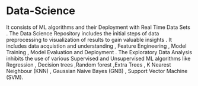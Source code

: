 # Data-Science
It consists of ML algorithms and their Deployment with Real Time Data Sets .
The Data Science Repository includes the initial steps of data preprocessing to visualization of results to gain valuable insights .
It includes data acquistion and understanding , Feature Engineering , Model Training , Model Evaluation and Deployment .
The Exploratory Data Analysis inhibits the use of various Supervised and Unsupervised  ML algorithms like Regression , Decision trees ,Random forest ,Extra Trees , K Nearest Neighbour (KNN) , Gaussian Naive Bayes (GNB) , Support Vector Machine (SVM).
